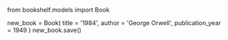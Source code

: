 from bookshelf.models import Book

new_book = Book(
    title = '1984',
    author = 'George Orwell',
    publication_year = 1949
)
new_book.save()